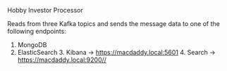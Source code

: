 Hobby Investor Processor

Reads from three Kafka topics and sends the message data to one of the following endpoints:
1. MongoDB
2. ElasticSearch
   3. Kibana -> https://macdaddy.local:5601
   4. Search -> https://macdaddy.local:9200//